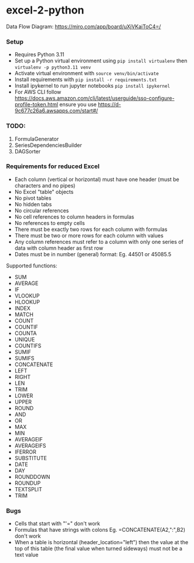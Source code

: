# excel-2-python

Data Flow Diagram: https://miro.com/app/board/uXjVKaiToC4=/

### Setup

- Requires Python 3.11
- Set up a Python virtual environment using `pip install virtualenv` then `virtualenv -p python3.11 venv`
- Activate virtual environment with `source venv/bin/activate`
- Install requirements with `pip install -r requirements.txt`
- Install ipykernel to run jupyter notebooks `pip install ipykernel`
- For AWS CLI follow https://docs.aws.amazon.com/cli/latest/userguide/sso-configure-profile-token.html ensure you use https://d-9c677c26a6.awsapps.com/start#/

### TODO:

1. FormulaGenerator
2. SeriesDependenciesBuilder
3. DAGSorter

### Requirements for reduced Excel

- Each column (vertical or horizontal) must have one header (must be characters and no pipes)
- No Excel "table" objects
- No pivot tables
- No hidden tabs
- No circular references
- No cell references to column headers in formulas
- No references to empty cells
- There must be exactly two rows for each column with formulas
- There must be two or more rows for each column with values
- Any column references must refer to a column with only one series of data with column header as first row
- Dates must be in number (general) format: Eg. 44501 or 45085.5

Supported functions:

- SUM
- AVERAGE
- IF
- VLOOKUP
- HLOOKUP
- INDEX
- MATCH
- COUNT
- COUNTIF
- COUNTA
- UNIQUE
- COUNTIFS
- SUMIF
- SUMIFS
- CONCATENATE
- LEFT
- RIGHT
- LEN
- TRIM
- LOWER
- UPPER
- ROUND
- AND
- OR
- MAX
- MIN
- AVERAGEIF
- AVERAGEIFS
- IFERROR
- SUBSTITUTE
- DATE
- DAY
- ROUNDDOWN
- ROUNDUP
- TEXTSPLIT
- TRIM

### Bugs

- Cells that start with "'=" don't work
- Formulas that have strings with colons Eg. =CONCATENATE(A2,":",B2) don't work
- When a table is horizontal (header_location="left") then the value at the top of this table (the final value when turned sideways) must not be a text value
